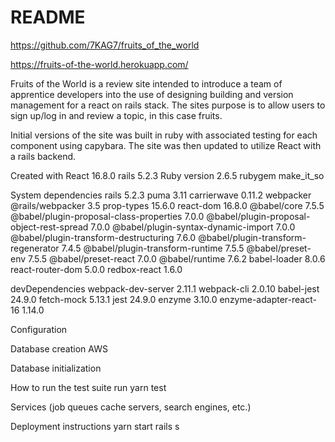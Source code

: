 # README
https://github.com/7KAG7/fruits_of_the_world

https://fruits-of-the-world.herokuapp.com/

Fruits of the World is a review site intended to introduce a team of apprentice developers into the use of designing building and version management for a react on rails stack. The sites purpose is to allow users to sign up/log in and review a topic, in this case fruits.

Initial versions of the site was built in ruby with associated testing for each component using capybara. The site was then updated to utilize React with a rails backend.

Created with
  React 16.8.0
  rails 5.2.3
  Ruby version 2.6.5
  rubygem make_it_so

System dependencies
  rails 5.2.3
  puma 3.11
  carrierwave 0.11.2
  webpacker
  @rails/webpacker 3.5
  prop-types 15.6.0
  react-dom 16.8.0
  @babel/core 7.5.5
  @babel/plugin-proposal-class-properties 7.0.0
  @babel/plugin-proposal-object-rest-spread 7.0.0
  @babel/plugin-syntax-dynamic-import 7.0.0
  @babel/plugin-transform-destructuring 7.6.0
  @babel/plugin-transform-regenerator 7.4.5
  @babel/plugin-transform-runtime 7.5.5
  @babel/preset-env 7.5.5
  @babel/preset-react 7.0.0
  @babel/runtime 7.6.2
  babel-loader 8.0.6
  react-router-dom 5.0.0
  redbox-react 1.6.0

devDependencies
  webpack-dev-server 2.11.1
  webpack-cli 2.0.10
  babel-jest 24.9.0
  fetch-mock 5.13.1
  jest 24.9.0
  enzyme 3.10.0
  enzyme-adapter-react-16 1.14.0

Configuration

Database creation
  AWS

Database initialization

How to run the test suite
  run yarn test

Services (job queues cache servers, search engines, etc.)

Deployment instructions
    yarn start
    rails s
